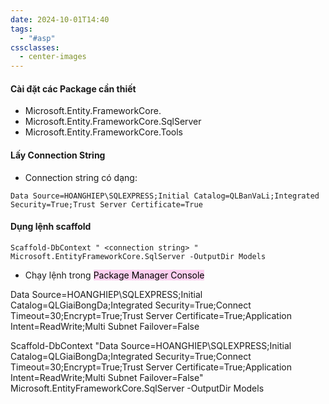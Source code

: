 ```yaml
---
date: 2024-10-01T14:40
tags:
  - "#asp"
cssclasses:
  - center-images
---
```

#### Cài đặt các Package cần thiết
- Microsoft.Entity.FrameworkCore.
- Microsoft.Entity.FrameworkCore.SqlServer
- Microsoft.Entity.FrameworkCore.Tools
#### Lấy Connection String
- Connection string có dạng:
``` shell
Data Source=HOANGHIEP\SQLEXPRESS;Initial Catalog=QLBanVaLi;Integrated Security=True;Trust Server Certificate=True
```
#### Dụng lệnh scaffold
``` shell
Scaffold-DbContext " <connection string> " Microsoft.EntityFrameworkCore.SqlServer -OutputDir Models
```
- Chạy lệnh trong <mark style="background: #FFB8EBA6;">Package Manager Console</mark>


Data Source=HOANGHIEP\SQLEXPRESS;Initial Catalog=QLGiaiBongDa;Integrated Security=True;Connect Timeout=30;Encrypt=True;Trust Server Certificate=True;Application Intent=ReadWrite;Multi Subnet Failover=False

Scaffold-DbContext "Data Source=HOANGHIEP\SQLEXPRESS;Initial Catalog=QLGiaiBongDa;Integrated Security=True;Connect Timeout=30;Encrypt=True;Trust Server Certificate=True;Application Intent=ReadWrite;Multi Subnet Failover=False" Microsoft.EntityFrameworkCore.SqlServer -OutputDir Models